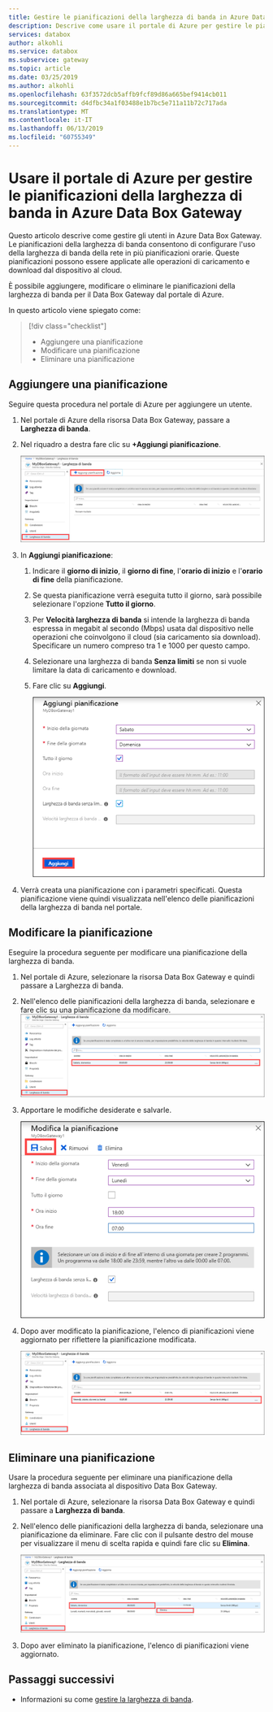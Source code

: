```yaml
---
title: Gestire le pianificazioni della larghezza di banda in Azure Data Box Gateway | Microsoft Docs
description: Descrive come usare il portale di Azure per gestire le pianificazioni della larghezza di banda in Azure Data Box Gateway.
services: databox
author: alkohli
ms.service: databox
ms.subservice: gateway
ms.topic: article
ms.date: 03/25/2019
ms.author: alkohli
ms.openlocfilehash: 63f3572dcb5affb9fcf89d86a665bef9414cb011
ms.sourcegitcommit: d4dfbc34a1f03488e1b7bc5e711a11b72c717ada
ms.translationtype: MT
ms.contentlocale: it-IT
ms.lasthandoff: 06/13/2019
ms.locfileid: "60755349"
---
```

# <a name="use-the-azure-portal-to-manage-bandwidth-schedules-on-your-azure-data-box-gateway"></a>Usare il portale di Azure per gestire le pianificazioni della larghezza di banda in Azure Data Box Gateway  

Questo articolo descrive come gestire gli utenti in Azure Data Box Gateway. Le pianificazioni della larghezza di banda consentono di configurare l'uso della larghezza di banda della rete in più pianificazioni orarie. Queste pianificazioni possono essere applicate alle operazioni di caricamento e download dal dispositivo al cloud. 

È possibile aggiungere, modificare o eliminare le pianificazioni della larghezza di banda per il Data Box Gateway dal portale di Azure.

In questo articolo viene spiegato come:

> [!div class="checklist"]
> * Aggiungere una pianificazione
> * Modificare una pianificazione
> * Eliminare una pianificazione 


## <a name="add-a-schedule"></a>Aggiungere una pianificazione

Seguire questa procedura nel portale di Azure per aggiungere un utente.

1. Nel portale di Azure della risorsa Data Box Gateway, passare a **Larghezza di banda**.
2. Nel riquadro a destra fare clic su **+Aggiungi pianificazione**.

    ![Fare clic su Aggiungi utente](media/data-box-gateway-manage-bandwidth-schedules/add-schedule-1.png)

3. In **Aggiungi pianificazione**: 

   1. Indicare il **giorno di inizio**, il **giorno di fine**, l'**orario di inizio** e l'**orario di fine** della pianificazione. 
   2. Se questa pianificazione verrà eseguita tutto il giorno, sarà possibile selezionare l'opzione **Tutto il giorno**. 
   3. Per **Velocità larghezza di banda** si intende la larghezza di banda espressa in megabit al secondo (Mbps) usata dal dispositivo nelle operazioni che coinvolgono il cloud (sia caricamento sia download). Specificare un numero compreso tra 1 e 1000 per questo campo. 
   4. Selezionare una larghezza di banda **Senza limiti** se non si vuole limitare la data di caricamento e download. 
   5. Fare clic su **Aggiungi**.

      ![Fare clic su Aggiungi utente](media/data-box-gateway-manage-bandwidth-schedules/add-schedule-2.png)

3. Verrà creata una pianificazione con i parametri specificati. Questa pianificazione viene quindi visualizzata nell'elenco delle pianificazioni della larghezza di banda nel portale.


## <a name="edit-schedule"></a>Modificare la pianificazione

Eseguire la procedura seguente per modificare una pianificazione della larghezza di banda. 

1. Nel portale di Azure, selezionare la risorsa Data Box Gateway e quindi passare a Larghezza di banda. 
2. Nell'elenco delle pianificazioni della larghezza di banda, selezionare e fare clic su una pianificazione da modificare.
    ![Modificare un utente](media/data-box-gateway-manage-bandwidth-schedules/modify-schedule-1.png)

3. Apportare le modifiche desiderate e salvarle.

    ![Modificare un utente](media/data-box-gateway-manage-bandwidth-schedules/modify-schedule-2.png)

4. Dopo aver modificato la pianificazione, l'elenco di pianificazioni viene aggiornato per riflettere la pianificazione modificata.

    ![Modificare un utente](media/data-box-gateway-manage-bandwidth-schedules/modify-schedule-3.png)


## <a name="delete-a-schedule"></a>Eliminare una pianificazione

Usare la procedura seguente per eliminare una pianificazione della larghezza di banda associata al dispositivo Data Box Gateway.

1. Nel portale di Azure, selezionare la risorsa Data Box Gateway e quindi passare a **Larghezza di banda**.  

2. Nell'elenco delle pianificazioni della larghezza di banda, selezionare una pianificazione da eliminare. Fare clic con il pulsante destro del mouse per visualizzare il menu di scelta rapida e quindi fare clic su **Elimina**. 

   ![Eliminare un utente](media/data-box-gateway-manage-bandwidth-schedules/delete-schedule-1.png)

3.  Dopo aver eliminato la pianificazione, l'elenco di pianificazioni viene aggiornato.



## <a name="next-steps"></a>Passaggi successivi

- Informazioni su come [gestire la larghezza di banda](data-box-gateway-manage-bandwidth-schedules.md).
